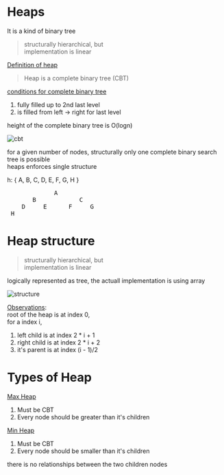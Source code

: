 # Heaps

It is a kind of binary tree  
> structurally hierarchical, but    
> implementation is linear  

<ins>Definition of heap</ins>  

> Heap is a complete binary tree (CBT)  

<ins>conditions for complete binary tree</ins>    
1. fully filled up to 2nd last level  
2. is filled from left -> right for last level

height of the complete binary tree is O(logn)  

![cbt](https://user-images.githubusercontent.com/16437905/180133603-8cfb6792-6462-4c38-8799-2d8ed93a1778.png)

for a given number of nodes, structurally only one complete binary search tree is possible  
heaps enforces single structure  

h: { A, B, C, D, E, F, G, H }
<pre>
             A
       B            C
    D     E      F     G 
 H
</pre>

# Heap structure

> structurally hierarchical, but    
> implementation is linear 

logically represented as tree, the actuall implementation is using array    

![structure](https://user-images.githubusercontent.com/16437905/180140025-c238a029-27c2-4c2c-ae74-af13d74475e5.png)

<ins>Observations</ins>:  
root of the heap is at index 0,  
for a index i,  

1. left child is at index 2 * i + 1
2. right child is at index 2 * i + 2
3. it's parent is at index (i - 1)/2

# Types of Heap

<ins>Max Heap</ins>  
1. Must be CBT
2. Every node should be greater than it's children

<ins>Min Heap</ins>  
1. Must be CBT
2. Every node should be smaller than it's children

there is no relationships between the two children nodes   

